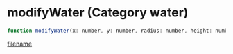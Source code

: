 # modifyWater (Category water)

```js
function modifyWater(x: number, y: number, radius: number, height: number): void
```

[filename](modifyWater_m.md ':include')